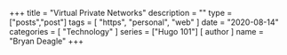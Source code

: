 +++
title = "Virtual Private Networks"
description = ""
type = ["posts","post"]
tags = [
    "https",
    "personal",
    "web"
]
date = "2020-08-14"
categories = [
    "Technology"
]
series = ["Hugo 101"]
[ author ]
  name = "Bryan Deagle"
+++